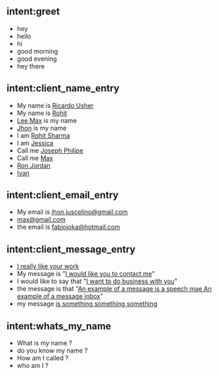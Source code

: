## intent:greet
- hey
- hello
- hi
- good morning
- good evening
- hey there



## intent:client_name_entry
- My name is [Ricardo Usher](client_name)
- My name is [Rohit](client_name)
- [Lee Max](client_name) is my name
- [Jhon](client_name) is my name
- I am [Rohit Sharma](client_name)
- I am [Jessica](client_name)
- Call me [Joseph Philipe](client_name)
- Call me [Max](client_name)
- [Ron Jordan](client_name)
- [Ivan](client_name)


## intent:client_email_entry
- My email is [jhon.juscelino@gmail.com](client_email)
- [max@gmail.com](client_email)
- the email is [fabiojoka@hotmail.com](client_email)

## intent:client_message_entry
- [I really like your work](client_message)
- My message is "[I would like you to contact me](client_message)"
- I would like to say that "[I want to do business with you](client_message)"
- the message is that "[An example of a message is a speech mae An example of a message inbox](client_message)"
- my message [is something something something](client_message)

## intent:whats_my_name
- What is my name ?
- do you know my name ?
- How am I called ?
- who am I ?

